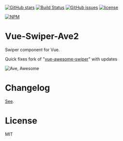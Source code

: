 [![GitHub stars](https://img.shields.io/github/stars/DarkRiDDeR/vue-swiper-ave2.svg?style=flat-square)](https://github.com/DarkRiDDeR/vue-swiper-ave2/stargazers)
[![Build Status](https://travis-ci.org/DarkRiDDeR/vue-swiper-ave2.svg?branch=master)](https://travis-ci.org/DarkRiDDeR/vue-swiper-ave2)
[![GitHub issues](https://img.shields.io/github/issues/DarkRiDDeR/vue-swiper-ave2.svg?style=flat-square)](https://github.com/DarkRiDDeR/vue-swiper-ave2/issues)
[![license](https://img.shields.io/github/license/mashape/apistatus.svg?style=flat-square)](https://github.com/DarkRiDDeR/vue-swiper-ave2)

[![NPM](https://nodei.co/npm/vue-swiper-ave2.png?downloads=true&downloadRank=true&stars=true)](https://nodei.co/npm/vue-swiper-ave2/)


# Vue-Swiper-Ave2
Swiper component for Vue.

Quick fixes fork of "[vue-awesome-swiper](https://github.com/surmon-china/vue-awesome-swiper)" with updates

![Ave, Awesome](https://i.imgflip.com/2zsrh5.jpg)

# Changelog

[See](CHANGELOG.md).

# License
MIT
